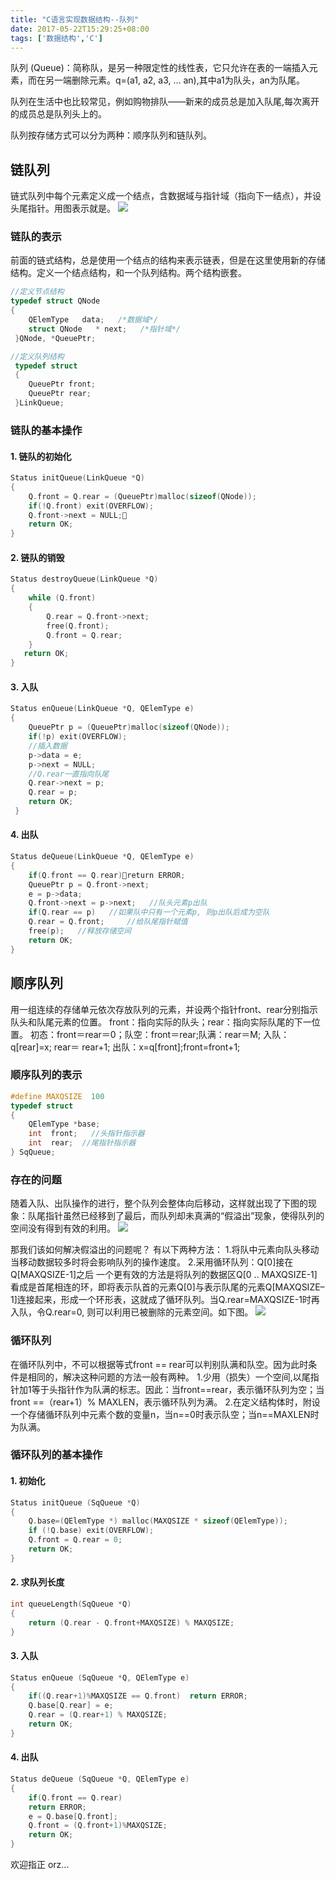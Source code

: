 ```yaml
---
title: "C语言实现数据结构--队列"
date: 2017-05-22T15:29:25+08:00
tags: ['数据结构','C']
---
```

队列 (Queue)：简称队，是另一种限定性的线性表，它只允许在表的一端插入元素，而在另一端删除元素。q=(a1, a2, a3, … an),其中a1为队头，an为队尾。
<!--more-->

队列在生活中也比较常见，例如购物排队——新来的成员总是加入队尾,每次离开的成员总是队列头上的。

队列按存储方式可以分为两种：顺序队列和链队列。

## 链队列
链式队列中每个元素定义成一个结点，含数据域与指针域（指向下一结点），并设头尾指针。用图表示就是。
![](http://ojzeprg7w.bkt.clouddn.com/%E9%98%9F%E5%88%9711_%E7%9C%8B%E5%9B%BE%E7%8E%8B.png)

### 链队的表示
前面的链式结构，总是使用一个结点的结构来表示链表，但是在这里使用新的存储结构。定义一个结点结构，和一个队列结构。两个结构嵌套。
```C
//定义节点结构
typedef struct QNode
{
    QElemType   data;   /*数据域*/
    struct QNode   * next;   /*指针域*/
 }QNode, *QueuePtr;

//定义队列结构
 typedef struct
 {
    QueuePtr front;
    QueuePtr rear;
 }LinkQueue;
```
### 链队的基本操作

#### 1. 链队的初始化
```C
Status initQueue(LinkQueue *Q)
{
    Q.front = Q.rear = (QueuePtr)malloc(sizeof(QNode));
    if(!Q.front) exit(OVERFLOW);
    Q.front->next = NULL;
    return OK;
}
```
#### 2. 链队的销毁
```C
Status destroyQueue(LinkQueue *Q)
{
    while (Q.front)
    {
        Q.rear = Q.front->next;
        free(Q.front);
        Q.front = Q.rear;
    }
   return OK;
}
```

#### 3. 入队
```C
Status enQueue(LinkQueue *Q, QElemType e)
{
    QueuePtr p = (QueuePtr)malloc(sizeof(QNode));
    if(!p) exit(OVERFLOW);
    //插入数据
    p->data = e;
    p->next = NULL;
    //Q.rear一直指向队尾
    Q.rear->next = p;
    Q.rear = p;
    return OK;
 }

```
#### 4. 出队

```C
Status deQueue(LinkQueue *Q, QElemType e)
{
    if(Q.front == Q.rear)return ERROR;
    QueuePtr p = Q.front->next;
    e = p->data;
    Q.front->next = p->next;   //队头元素p出队
    if(Q.rear == p)   //如果队中只有一个元素p, 则p出队后成为空队
    Q.rear = Q.front;     //给队尾指针赋值
    free(p);   //释放存储空间
    return OK;
}
```

## 顺序队列
用一组连续的存储单元依次存放队列的元素，并设两个指针front、rear分别指示队头和队尾元素的位置。
front：指向实际的队头；rear：指向实际队尾的下一位置。
初态：front＝rear＝0；队空：front＝rear;队满：rear＝M;
入队：q[rear]=x; rear＝ rear+1; 出队：x=q[front];front=front+1;

### 顺序队列的表示

```C
#define MAXQSIZE  100
typedef struct
{
    QElemType *base;
    int  front;   //头指针指示器
    int  rear;  //尾指针指示器
} SqQueue;

```

### 存在的问题

随着入队、出队操作的进行，整个队列会整体向后移动，这样就出现了下图的现象：队尾指针虽然已经移到了最后，而队列却未真满的“假溢出”现象，使得队列的空间没有得到有效的利用。
![](http://ojzeprg7w.bkt.clouddn.com/%E9%98%9F%E5%88%972.png)

那我们该如何解决假溢出的问题呢？
有以下两种方法：
1.将队中元素向队头移动
当移动数据较多时将会影响队列的操作速度。
2.采用循环队列：Q[0]接在Q[MAXQSIZE-1]之后
一个更有效的方法是将队列的数据区Q[0 .. MAXQSIZE-1]看成是首尾相连的环，即将表示队首的元素Q[0]与表示队尾的元素Q[MAXQSIZE–1]连接起来，形成一个环形表，这就成了循环队列。当Q.rear=MAXQSIZE-1时再入队，令Q.rear=0, 则可以利用已被删除的元素空间。如下图。
![](http://ojzeprg7w.bkt.clouddn.com/%E9%98%9F%E5%88%973.JPG)

### 循环队列
在循环队列中，不可以根据等式front == rear可以判别队满和队空。因为此时条件是相同的，解决这种问题的方法一般有两种。
1.少用（损失）一个空间,以尾指针加1等于头指针作为队满的标志。因此：当front==rear，表示循环队列为空；当front ==（rear+1）% MAXLEN，表示循环队列为满。
2.在定义结构体时，附设一个存储循环队列中元素个数的变量n，当n==0时表示队空；当n==MAXLEN时为队满。

### 循环队列的基本操作

#### 1. 初始化

```C
Status initQueue (SqQueue *Q)
{
    Q.base=(QElemType *) malloc(MAXQSIZE * sizeof(QElemType));
    if (!Q.base) exit(OVERFLOW);
    Q.front = Q.rear = 0;
    return OK;
}

```

#### 2. 求队列长度
```C
int queueLength(SqQueue *Q)
{
    return (Q.rear - Q.front+MAXQSIZE) % MAXQSIZE;
}

```

#### 3. 入队
```C
Status enQueue (SqQueue *Q, QElemType e)
{
    if((Q.rear+1)%MAXQSIZE == Q.front)  return ERROR;
    Q.base[Q.rear] = e;
    Q.rear = (Q.rear+1) % MAXQSIZE;
    return OK;
}
```

#### 4. 出队
```C
Status deQueue (SqQueue *Q, QElemType e)
{
    if(Q.front == Q.rear)
    return ERROR;
    e = Q.base[Q.front];
    Q.front = (Q.front+1)%MAXQSIZE;
    return OK;
}
```
欢迎指正 orz...

